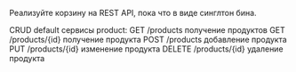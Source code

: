 Реализуйте корзину на REST API, пока что в виде синглтон бина.

CRUD default сервисы product:
GET /products получение продуктов
GET /products/{id} получение продукта
POST /products добавление продукта
PUT /products/{id} изменение продукта
DELETE /products/{id} удаление продукта
